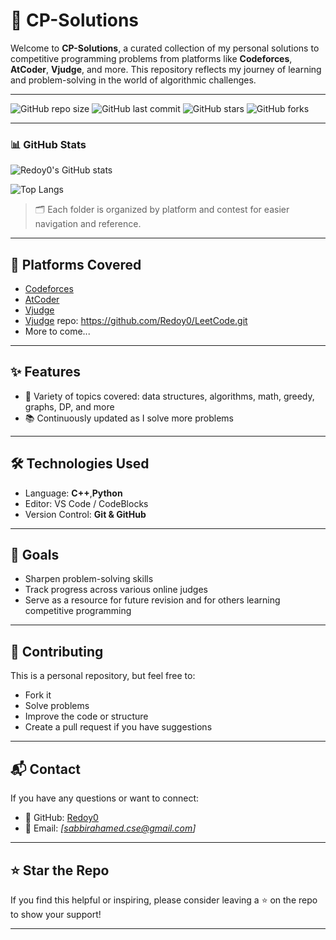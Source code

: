 # 🧠 CP-Solutions

Welcome to **CP-Solutions**, a curated collection of my personal solutions to competitive programming problems from platforms like **Codeforces**, **AtCoder**, **Vjudge**, and more. This repository reflects my journey of learning and problem-solving in the world of algorithmic challenges.

---
![GitHub repo size](https://img.shields.io/github/repo-size/Redoy0/CP-Solutions)
![GitHub last commit](https://img.shields.io/github/last-commit/Redoy0/CP-Solutions)
![GitHub stars](https://img.shields.io/github/stars/Redoy0/CP-Solutions?style=social)
![GitHub forks](https://img.shields.io/github/forks/Redoy0/CP-Solutions?style=social)

---

### 📊 GitHub Stats

![Redoy0's GitHub stats](https://github-readme-stats.vercel.app/api?username=Redoy0&show_icons=true&theme=radical)

![Top Langs](https://github-readme-stats.vercel.app/api/top-langs/?username=Redoy0&layout=compact&theme=radical)


> 🗂️ Each folder is organized by platform and contest for easier navigation and reference.

---

## 🚀 Platforms Covered

- [Codeforces](https://codeforces.com/)
- [AtCoder](https://atcoder.jp/)
- [Vjudge](https://vjudge.net/)
- [Vjudge](https://vjudge.net/) repo: https://github.com/Redoy0/LeetCode.git
- More to come...

---

## ✨ Features

- 🧠 Variety of topics covered: data structures, algorithms, math, greedy, graphs, DP, and more
- 📚 Continuously updated as I solve more problems

---

## 🛠️ Technologies Used

- Language: **C++**,**Python**
- Editor: VS Code / CodeBlocks
- Version Control: **Git & GitHub**

---

## 🎯 Goals

- Sharpen problem-solving skills
- Track progress across various online judges
- Serve as a resource for future revision and for others learning competitive programming

---

## 🤝 Contributing

This is a personal repository, but feel free to:
- Fork it
- Solve problems
- Improve the code or structure
- Create a pull request if you have suggestions

---

## 📬 Contact

If you have any questions or want to connect:

- 🔗 GitHub: [Redoy0](https://github.com/Redoy0)
- 📧 Email: *[sabbirahamed.cse@gmail.com]* 

---

## ⭐ Star the Repo

If you find this helpful or inspiring, please consider leaving a ⭐ on the repo to show your support!

---




